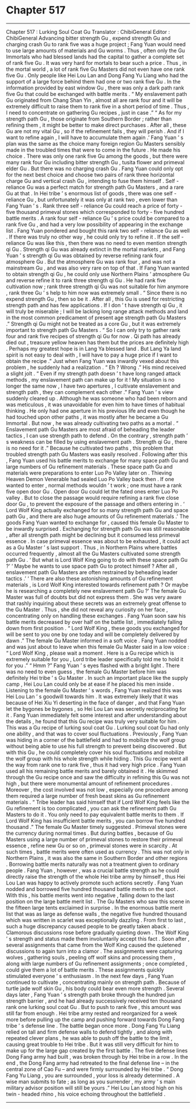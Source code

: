 
# Chapter 517


---

Chapter 517 : Lurking Soul Coat Gu
Translator : ChibiGeneral Editor : ChibiGeneral
Advancing bitter strength Gu , expend strength Gu and charging crash Gu to rank five was a huge project ; Fang Yuan would need to use large amounts of materials and Gu worms .
Thus , often only the Gu Immortals who had blessed lands had the capital to gather a complete set of rank five Gu .
It was very hard for mortals to bear such a price .
Thus , in the mortal world , a lot of rank five Gu Masters did not even have one rank five Gu . Only people like Hei Lou Lan and Dong Fang Yu Liang who had the support of a large force behind them had one or two rank five Gu .
In the information provided by east window Gu , there was only a dark path rank five Gu that could be exchanged with battle merits .
“ My enslavement path Gu originated from Chang Shan Yin , almost all are rank four and it will be extremely difficult to raise them to rank five in a short period of time . Thus , I need to concentrate on gathering Gu recipes , just in case .”
“ As for my strength path Gu , those originate from Southern Border ; rather than refining them , it might be better to make direct purchases . After all , these Gu are not my vital Gu , so if the refinement fails , they will perish . And if I want to refine again , I will have to accumulate them again .’
Fang Yuan ’ s plan was the same as the choice many foreign region Gu Masters sensibly made in the troubled times that were to come in the future .
He made his choice .
There was only one rank five Gu among the goods , but there were many rank four Gu including bitter strength Gu , tusita flower and primeval elder Gu .
But there was no charging crash Gu .
Fang Yuan could only opt for the next best choice and choose two pairs of rank three horizontal charge Gu and vertical crash Gu , intending to fuse them himself .
Self - reliance Gu was a perfect match for strength path Gu Masters , and a rare Gu at that . In Hei tribe ’ s enormous list of goods , there was one self - reliance Gu , but unfortunately it was only at rank two , even lower than Fang Yuan ’ s .
Rank three self - reliance Gu could reach a price of forty - five thousand primeval stones which corresponded to forty - five hundred battle merits .
A rank four self - reliance Gu ’ s price could be compared to a rank five Gu , and had a very low possibility of appearing in the exchange list .
Fang Yuan pondered and bought this rank two self - reliance Gu as well . If there was truly no other way , he could only try to refine it .
If the self - reliance Gu was like this , then there was no need to even mention strength qi Gu .
Strength qi Gu was already extinct in the mortal markets , and Fang Yuan ’ s strength qi Gu was obtained by reverse refining rank four atmosphere Gu .
But the atmosphere Gu was rank four , and was not a mainstream Gu , and was also very rare on top of that .
If Fang Yuan wanted to obtain strength qi Gu , he could only use Northern Plains ’ atmosphere Gu and reverse refine it to rank three strength qi Gu .
He had rank five cultivation now ; rank three strength qi Gu was not suitable for him anymore , rank three Gu ’ s help to him now was extremely small .
“ Since there is no expend strength Gu , then so be it . After all , this Gu is used for restricting strength path and has few applications . If I don ’ t have strength qi Gu , it will truly be miserable ; I will be lacking long range attack methods and land in the most common predicament of present age strength path Gu Masters .”
Strength qi Gu might not be treated as a core Gu , but it was extremely important to strength path Gu Masters .
“ So I can only try to gather rank four and rank five recipes of strength qi Gu for now . Qi path has already died out , treasure yellow heaven has them but the prices are definitely high . Perhaps my greatest hope is in Lang Ya blessed land . But Lang Ya land spirit is not easy to deal with , I will have to pay a huge price if I want to obtain the recipe .”
Just when Fang Yuan was inwardly vexed about this problem , he suddenly had a realization .
“ Eh ? Wrong .” His mind received a slight jolt .
“ Even if my strength path doesn ’ t have long ranged attack methods , my enslavement path can make up for it ! My situation is no longer the same now , I have two apertures , I cultivate enslavement and strength path , they can complement each other .”
Fang Yuan ’ s view suddenly cleared up .
Although he was someone who had been reborn and was meticulous , it was unavoidable for even him to have times of habitual thinking .
He only had one aperture in his previous life and even though he had touched upon other paths , it was mostly after he became a Gu Immortal . But now , he was already cultivating two paths as a mortal .
“ Enslavement path Gu Masters are most afraid of beheading the leader tactics , I can use strength path to defend . On the contrary , strength path ’ s weakness can be filled by using enslavement path . Strength qi Gu , there is no need for it .”
Because he cultivated two paths , this problem that troubled strength path Gu Masters was easily resolved .
Following after this , Fang Yuan used his battle merits to exchange for many space path Gu and large numbers of Gu refinement materials .
These space path Gu and materials were preparations to enter Luo Po Valley later on .
Thieving Heaven Demon Venerable had sealed Luo Po Valley back then . If one wanted to enter , normal methods wouldn ’ t work ; one must have a rank five open door Gu .
Open door Gu could let the fated ones enter Luo Po valley . But to close the passage would require refining a rank five close door Gu , to prevent the exposure of the passage and others entering in .
‘ Lord Wolf King actually exchanged for so many strength path Gu and space path Gu , and there are also huge amounts of Gu refinement materials .’ The goods Fang Yuan wanted to exchange for , caused this female Gu Master to be inwardly surprised .
Exchanging for strength path Gu was still reasonable , after all strength path might be declining but it consumed less primeval essence . In case primeval essence was about to be exhausted , it could act as a Gu Master ’ s last support .
Thus , in Northern Plains where battles occurred frequently , almost all the Gu Masters cultivated some strength path Gu .
‘ But what is Lord Wolf King going to do with these space path Gu ?’
‘ Maybe he wants to use space path Gu to protect himself ? After all , enslavement path Gu Masters are often restrained by beheading leader tactics .’
‘ There are also these astonishing amounts of Gu refinement materials , is Lord Wolf King interested towards refinement path ? Or maybe he is researching a completely new enslavement path Gu ?’
The female Gu Master was full of doubts but did not express them .
She was very aware that rashly inquiring about these secrets was an extremely great offense to the Gu Master .
Thus , she did not reveal any curiosity on her face , concentrating only on handling these exchanges .
Fang Yuan soon saw his battle merits decreased by over half on the battle list , immediately falling down from first position .
“ Lord Wolf King , these goods you exchanged for will be sent to you one by one today and will be completely delivered by dawn .” The female Gu Master informed in a soft voice .
Fang Yuan nodded and was just about to leave when this female Gu Master said in a low voice : “ Lord Wolf King , please wait a moment . Here is a Gu recipe which is extremely suitable for you , Lord tribe leader specifically told me to hold it for you .”
“ Hmm ?” Fang Yuan ’ s eyes flashed with a bright light .
There was no need to even guess , the female Gu Master before him was definitely Hei tribe ’ s Gu Master .
In such an important place like the supply camp , Hei Lou Lan could only be at ease if he placed his men inside .
Listening to the female Gu Master ’ s words , Fang Yuan realized this was Hei Lou Lan ’ s goodwill towards him . It was extremely likely that it was because of Hei Xiu Yi deserting in the face of danger , and that Fang Yuan let the bygones be bygones , so Hei Lou Lan was secretly reciprocating for it .
Fang Yuan immediately felt some interest and after understanding about the details , he found that this Gu recipe was truly very suitable for him .
This was a Gu recipe of lurking soul coat Gu .
Lurking soul coat Gu had only one ability , and that was to cover soul fluctuations .
Previously , Fang Yuan was hiding in a corner of the battlefield and had to mobilize the wolf group without being able to use his full strength to prevent being discovered . But with this Gu , he could completely cover his soul fluctuations and mobilize the wolf group with his whole strength while hiding .
This Gu recipe went all the way from rank one to rank five , thus it had very high price .
Fang Yuan used all his remaining battle merits and barely obtained it .
He skimmed through the Gu recipe once and saw the difficulty in refining this Gu was not high , but there were monumental amount of refinement procedures . Moreover , the cost involved was not low , especially one procedure among them required a large number of fresh beast skins as Gu refinement materials .
“ Tribe leader has said himself that if Lord Wolf King feels like the Gu refinement is too complicated , you can ask the refinement path Gu Masters to do it . You only need to pay equivalent battle merits to them . If Lord Wolf King has insufficient battle merits , you can borrow five hundred thousand .” The female Gu Master timely suggested .
Primeval stones were the currency during normal times .
But during battles , because of Gu Masters using a large number of primeval stones to restore their primeval essence , refine new Gu or so on , primeval stones were in scarcity .
At such times , battle merits were often used as currency .
This was not only in Northern Plains , it was also the same in Southern Border and other regions .
Borrowing battle merits naturally was not a treatment given to ordinary people . Fang Yuan , however , was a crucial battle strength as he could directly raise the strength of the whole Hei tribe army by himself , thus Hei Lou Lan was happy to actively promote such actions secretly .
Fang Yuan nodded and borrowed five hundred thousand battle merits on the spot .
With this , his battle merits went into negative , falling down to the last position on the large battle merit list .
The Gu Masters who saw this scene in the fifteen large tents exclaimed in surprise .
In the enormous battle merit list that was as large as defense walls , the negative five hundred thousand which was written in scarlet was exceptionally dazzling .
From first to last , such a huge discrepancy caused people to be greatly taken aback .
Clamorous discussions rose before gradually quieting down .
The Wolf King ’ s strength and status made them involuntarily accept this fact .
Soon after , several assignments that came from the Wolf King caused the quietened discussions to again turn into a clamor .
The assignments were capturing wolves , gathering souls , peeling off wolf skins and processing them , along with large numbers of Gu refinement assignments ; once completed , could give them a lot of battle merits .
These assignments quickly stimulated everyone ’ s enthusiasm .
In the next few days , Fang Yuan continued to cultivate , concentrating mainly on strength path .
Because of turtle jade wolf skin Gu , his body could bear even more strength .
Several days later , Fang Yuan ’ s strength path broke through the hundred jun strength barrier , and he had already successively received ten thousand rank one lurking soul coat Gu .
But to push to rank five , this amount was still far from enough .
Hei tribe army rested and reorganized for a week more before pulling up the camp and pushing forward towards Dong Fang tribe ’ s defense line .
The battle began once more .
Dong Fang Yu Liang relied on tall and firm defense walls to defend tightly , and along with repeated clever plans , he was able to push off the battle to the limit , causing great trouble to Hei tribe .
But it was still very difficult for him to make up for the large gap created by the first battle .
The five defense lines Dong Fang army had built , was broken through by Hei tribe in a row .
In the end , the Dong Fang army had retreated to the final defense line – in the central zone of Cao Fu – and were firmly surrounded by Hei tribe .
“ Dong Fang Yu Liang , you are surrounded , your loss is already determined . A wise man submits to fate ; as long as you surrender , my army ’ s main military advisor position will still be yours .”
Hei Lou Lan stood high on his twin - headed rhino , his voice echoing throughout the battlefield .

---

